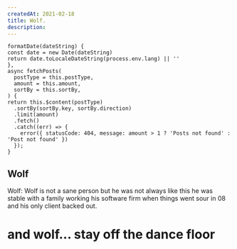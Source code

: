 ```yaml
---
createdAt: 2021-02-18
title: Wolf.
description:
---
```


```js{1,4}[posts.vue]
formatDate(dateString) {
const date = new Date(dateString)
return date.toLocaleDateString(process.env.lang) || ''
},
async fetchPosts(
  postType = this.postType,
  amount = this.amount,
  sortBy = this.sortBy,
) {
return this.$content(postType)
  .sortBy(sortBy.key, sortBy.direction)
  .limit(amount)
  .fetch()
  .catch((err) => {
    error({ statusCode: 404, message: amount > 1 ? 'Posts not found' : 'Post not found' })
  });
}
```

## Wolf

Wolf: Wolf is not a sane person but he was not always like this
he was stable with a family working his software firm
when things went sour in 08 and his only client backed out.

# and wolf... stay off the dance floor
